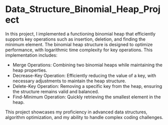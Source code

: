 # Data_Structure_Binomial_Heap_Project
In this project, I implemented a functioning binomial heap that efficiently supports key operations such as insertion, deletion, and finding the minimum element. The binomial heap structure is designed to optimize performance, with logarithmic time complexity for key operations. This implementation includes:

- Merge Operations: Combining two binomial heaps while maintaining the heap properties.
- Decrease-Key Operation: Efficiently reducing the value of a key, with necessary adjustments to maintain the heap structure.
- Delete-Key Operation: Removing a specific key from the heap, ensuring the structure remains valid and balanced.
- Find-Minimum Operation: Quickly retrieving the smallest element in the heap.

This project showcases my proficiency in advanced data structures, algorithm optimization, and my ability to handle complex coding challenges.
